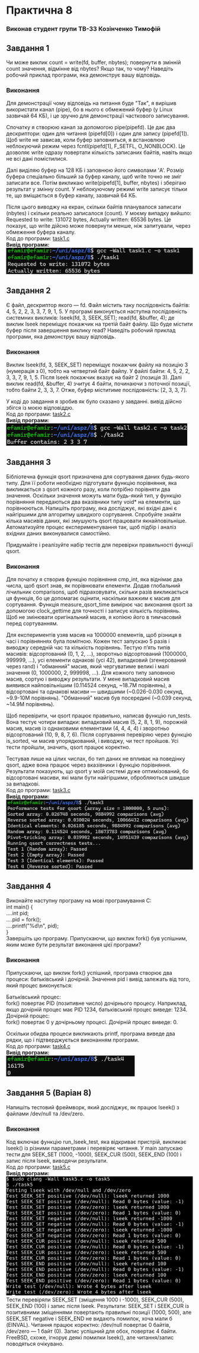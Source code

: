 # Практична 8
### Виконав студент групи ТВ-33 Козінченко Тимофій
## Завдання 1
Чи може виклик count = write(fd, buffer, nbytes); повернути в змінній count значення, відмінне від nbytes? 
Якщо так, то чому? Наведіть робочий приклад програми, яка демонструє вашу відповідь.
### Виконання
Для демонстрації чому відповідь на питання буде "Так", я вирішив використати канал (pipe), бо в нього є обмежений буфер 
(у Linux зазвичай 64 КБ), і це зручно для демонстрації часткового записування.

Спочатку я створюю канал за допомогою pipe(pipefd). Це дає два дескриптори: один для читання (pipefd[0]) і один для запису (pipefd[1]). Щоб write не зависав, коли буфер заповниться, я встановлюю неблокуючий режим через fcntl(pipefd[1], F_SETFL, O_NONBLOCK). Це дозволяє write одразу повертати кількість записаних байтів, навіть якщо не всі дані помістилися.

Далі виділяю буфер на 128 КБ і заповнюю його символами 'A'. Розмір буфера спеціально більший за буфер каналу, щоб write точно не зміг записати все. Потім викликаю write(pipefd[1], buffer, nbytes) і зберігаю результат у змінну count. У неблокуючому режимі write записує тільки те, що вміщається в буфер каналу, зазвичай 64 КБ.

Після цього виводжу на екран, скільки байтів планувалося записати (nbytes) і скільки реально записалося (count). У моєму випадку вийшло: Requested to write: 131072 bytes, Actually written: 65536 bytes. Це показує, що write дійсно може повернути менше, ніж запитували, через обмеження буфера каналу.
<br>
Код до програми: [task1.c](task1.c)
<br>
**Вивід програми:**
<br>
![img.png](imgs/img.png)
<br>

## Завдання 2
Є файл, дескриптор якого — fd. Файл містить таку послідовність байтів: 4, 5, 2, 2, 3, 3, 7, 9, 1, 5. У програмі виконується наступна послідовність системних викликів:
lseek(fd, 3, SEEK_SET);
read(fd, &buffer, 4);
де виклик lseek переміщує покажчик на третій байт файлу. Що буде містити буфер після завершення виклику read? Наведіть робочий приклад програми, яка демонструє вашу відповідь.
### Виконання
Виклик lseek(fd, 3, SEEK_SET) переміщує покажчик файлу на позицію 3 (нумерація з 0), тобто на четвертий байт файлу. У файлі байти: 4, 5, 2, 2, 3, 3, 7, 9, 1, 5. Після lseek покажчик вказує на байт 2 (позиція 3). Далі виклик read(fd, &buffer, 4) зчитує 4 байти, починаючи з поточної позиції, тобто байти 2, 3, 3, 7. Отже, буфер міститиме послідовність: [2, 3, 3, 7].

У коді до завдання я зробив як було сказано у завданні. вивід дійсно збігся із моєю відповіддю.
<br>
Код до програми: [task2.c](task2.c)
<br>
**Вивід програми:**
<br>
![img_1.png](imgs/img_1.png)
<br>

## Завдання 3
Бібліотечна функція qsort призначена для сортування даних будь-якого типу. Для її роботи необхідно підготувати функцію порівняння, яка викликається з qsort кожного разу, коли потрібно порівняти два значення.
Оскільки значення можуть мати будь-який тип, у функцію порівняння передаються два вказівники типу void* на елементи, що порівнюються.
Напишіть програму, яка досліджує, які вхідні дані є найгіршими для алгоритму швидкого сортування. Спробуйте знайти кілька масивів даних, які змушують qsort працювати якнайповільніше. Автоматизуйте процес експериментування так, щоб підбір і аналіз вхідних даних виконувалися самостійно.


Придумайте і реалізуйте набір тестів для перевірки правильності функції qsort.

### Виконання
Для початку я створив функцію порівняння cmp_int, яка віднімає два числа, щоб qsort знав, як порівнювати елементи. Додав глобальний лічильник comparisons, щоб підраховувати, скільки разів викликається ця функція, бо це допомагає оцінити, наскільки важким є масив для сортування. Функція measure_qsort_time вимірює час виконання qsort за допомогою clock_gettime для точності і записує кількість порівнянь. Щоб не змінювати оригінальний масив, я копіюю його в тимчасовий перед сортуванням.

Для експериментів узяв масив на 1000000 елементів, щоб різниця в часі і порівняннях була помітною. Кожен тест запускаю 5 разів і виводжу середній час та кількість порівнянь. Тестую п’ять типів масивів: відсортований (0, 1, 2, ...), зворотньо відсортований (1000000, 999999, ...), усі елементи однакові (усі 42), випадковий (згенерований через rand) і "обманний" масив, який чергуватиме великі і малі значення (0, 1000000, 2, 999998, ...). Для кожного типу заповнюю масив, сортую і виводжу результати. У мене випадковий масив виявився найповільнішим (0.114524 секунд, ~18.7M порівнянь), а відсортовані та однакові масиви — швидшими (~0.026-0.030 секунд, ~9.9-10M порівнянь). "Обманний" масив був посередині (~0.039 секунд, ~14.9M порівнянь).

Щоб перевірити, чи qsort працює правильно, написав функцію run_tests. Вона тестує чотири випадки: випадковий масив (5, 2, 8, 1, 9), порожній масив, масив із однаковими елементами (4, 4, 4, 4) і зворотньо відсортований (10, 9, 8, 7, 6). Після сортування перевіряю через функцію is_sorted, чи масив упорядкований, і виводжу, чи тест пройшов. Усі тести пройшли, значить, qsort працює коректно.

Тестував лише на цілих числах, бо тип даних не впливає на поведінку qsort, адже вона працює через вказівники і функцію порівняння. Результати показують, що qsort у моїй системі дуже оптимізований, бо відсортовані масиви, які мали бути найгіршими, обробляються швидше за випадкові.
<br>
Код до програми: [task3.c](task3.c)
<br>
**Вивід програми:**
<br>
![img_2.png](imgs/img_2.png)
<br>


## Завдання 4
Виконайте наступну програму на мові програмування С:<br>
int main() {<br>
....int pid;<br>
....pid = fork();<br>
....printf("%d\n", pid);<br>
}<br>
Завершіть цю програму. Припускаючи, що виклик fork() був успішним, яким може бути результат виконання цієї програми?


### Виконання
Припускаючи, що виклик fork() успішний, програма створює два процеси: батьківський і дочірній. Значення pid і вивід залежать від того, який процес виконується:

Батьківський процес:<br>
fork() повертає PID (позитивне число) дочірнього процесу.
    Наприклад, якщо дочірній процес має PID 1234, батьківський процес виведе: 1234.
<br>Дочірній процес:<br>
    fork() повертає 0 у дочірньому процесі.
    Дочірній процес виведе: 0.

Оскільки обидва процеси викликають printf, програма виведе два рядки, що і підтверджується виконанням програми.
<br>
Код до програми: [task4.c](task4.c)
<br>
**Вивід програми:**
<br>
![img_3.png](imgs/img_3.png)
<br>

## Завдання 5 (Варіан 8)
Напишіть тестовий фреймворк, який досліджує, як працює lseek() з файлами /dev/null та /dev/zero.

### Виконання
Код включає функцію run_lseek_test, яка відкриває пристрій, викликає lseek() із різними параметрами і перевіряє читання. У main запускаю тести для SEEK_SET (1000, -1000), SEEK_CUR (500), SEEK_END (100) і запис після lseek, виводячи результати.
<br>
Код до програми: [task5.c](task5.c)
<br>
**Вивід програми:**
<br>
![img_5.png](imgs/img_5.png)
<br>
Тести перевіряли SEEK_SET (зміщення 1000 і -1000), SEEK_CUR (500), SEEK_END (100) і запис після lseek. Результати: SEEK_SET і SEEK_CUR із позитивними зміщеннями повертають правильні позиції (1000, 500), але SEEK_SET negative і SEEK_END не видають помилок, хоча мали б (EINVAL). Читання працює коректно: /dev/null повертає 0 байтів, /dev/zero — 1 байт (0). Запис успішний для обох, повертає 4 байти. FreeBSD, схоже, ігнорує деякі помилки lseek(), але читання/запис поводяться очікувано.